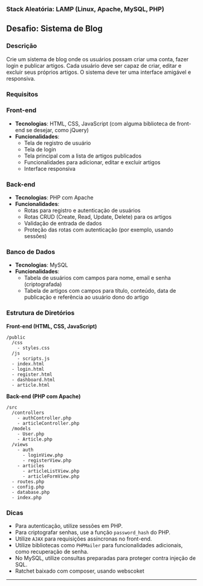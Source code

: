 ### Stack Aleatória: LAMP (Linux, Apache, MySQL, PHP)

## Desafio: Sistema de Blog

### Descrição

Crie um sistema de blog onde os usuários possam criar uma conta, fazer login e publicar artigos. Cada usuário deve ser capaz de criar, editar e excluir seus próprios artigos. O sistema deve ter uma interface amigável e responsiva.

### Requisitos

### Front-end

- **Tecnologias**: HTML, CSS, JavaScript (com alguma biblioteca de front-end se desejar, como jQuery)
- **Funcionalidades**:
    - Tela de registro de usuário
    - Tela de login
    - Tela principal com a lista de artigos publicados
    - Funcionalidades para adicionar, editar e excluir artigos
    - Interface responsiva

### Back-end

- **Tecnologias**: PHP com Apache
- **Funcionalidades**:
    - Rotas para registro e autenticação de usuários
    - Rotas CRUD (Create, Read, Update, Delete) para os artigos
    - Validação de entrada de dados
    - Proteção das rotas com autenticação (por exemplo, usando sessões)

### Banco de Dados

- **Tecnologias**: MySQL
- **Funcionalidades**:
    - Tabela de usuários com campos para nome, email e senha (criptografada)
    - Tabela de artigos com campos para título, conteúdo, data de publicação e referência ao usuário dono do artigo

### Estrutura de Diretórios

**Front-end (HTML, CSS, JavaScript)**

```
/public
  /css
    - styles.css
  /js
    - scripts.js
  - index.html
  - login.html
  - register.html
  - dashboard.html
  - article.html

```

**Back-end (PHP com Apache)**

```
/src
  /controllers
    - authController.php
    - articleController.php
  /models
    - User.php
    - Article.php
  /views
    - auth
      - loginView.php
      - registerView.php
    - articles
      - articleListView.php
      - articleFormView.php
  - routes.php
  - config.php
  - database.php
  - index.php

```

### Dicas

- Para autenticação, utilize sessões em PHP.
- Para criptografar senhas, use a função `password_hash` do PHP.
- Utilize `AJAX` para requisições assíncronas no front-end.
- Utilize bibliotecas como `PHPMailer` para funcionalidades adicionais, como recuperação de senha.
- No MySQL, utilize consultas preparadas para proteger contra injeção de SQL.
- Ratchet baixado com composer, usando webscoket

-------------------------------------------------------------------------------------------------------
